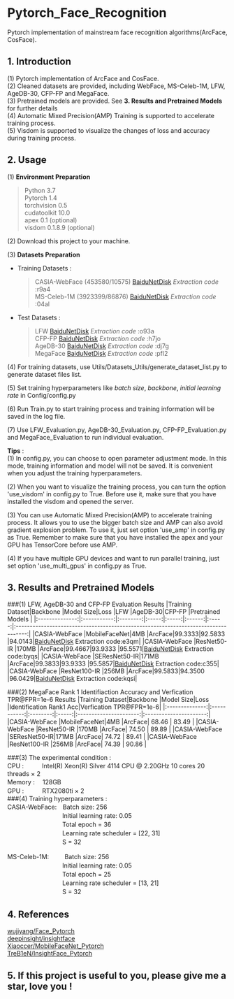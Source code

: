 # Pytorch_Face_Recognition  
Pytorch implementation of mainstream face recognition algorithms(ArcFace, CosFace).
## 1. Introduction  
(1) Pytorch implementation of ArcFace and CosFace.  
(2) Cleaned datasets are provided, including WebFace, MS-Celeb-1M, LFW, AgeDB-30, CFP-FP and MegaFace.  
(3) Pretrained models are provided. See **3. Results and Pretrained Models** for further details  
(4) Automatic Mixed Precision(AMP) Training is supported to accelerate training process.  
(5) Visdom is supported to visualize the changes of loss and accuracy during training process.
## 2. Usage 
(1) **Environment Preparation**   
 > Python 3.7  
 > Pytorch 1.4  
 > torchvision 0.5  
 > cudatoolkit 10.0  
 > apex 0.1 (optional)    
 > visdom 0.1.8.9 (optional)  
 
(2) Download this project to your machine.
  
(3) **Datasets Preparation**  
* Training Datasets :   
    > CASIA-WebFace (453580/10575) [BaiduNetDisk](https://pan.baidu.com/s/1V0679yun1JYYxRmzqiNjdw) *Extraction code* :r9a4   
    MS-Celeb-1M (3923399/86876)  [BaiduNetDisk](https://pan.baidu.com/s/1n7G3TCKZBaGizQYMoStdsw) *Extraction code* :04al  
* Test Datasets :  
    > LFW [BaiduNetDisk](https://pan.baidu.com/s/1NiWIj552t-yHD0KPBCWz2g) *Extraction code* :o93a   
    CFP-FP [BaiduNetDisk](https://pan.baidu.com/s/1-uJTJsJrWXgSS4PvvF3b8g) *Extraction code* :h7jo    
    AgeDB-30 [BaiduNetDisk](https://pan.baidu.com/s/1Qitk-M4h8wp9T2j2uceDgQ) *Extraction code* :dj7g     
    MegaFace [BaiduNetDisk](https://pan.baidu.com/s/1fHgY83E3jobskr-pGA8KYw) *Extraction code* :pfl2
    
(4) For training datasets, use Utils/Datasets_Utils/generate_dataset_list.py to generate dataset files list.
   
(5) Set training hyperparameters like *batch size*, *backbone*, *initial learning rate* in Config/config.py
  
(6) Run Train.py to start training process and training information will be saved in the log file.

(7) Use LFW_Evaluation.py, AgeDB-30_Evaluation.py, CFP-FP_Evaluation.py and MegaFace_Evaluation to run individual evaluation.
  
**Tips** :   
(1) In config.py, you can choose to open parameter adjustment mode. In this mode, training information and model will 
not be saved. It is convenient when you adjust the training hyperparameters.  

(2) When you want to visualize the training process, you can turn the option 'use_visdom' in config.py to True. Before use
it, make sure that you have installed the visdom and opened the server.  

(3) You can use Automatic Mixed Precision(AMP) to accelerate training process. It allows you to use the bigger batch size and
AMP can also avoid gradient explosion problem. To use it, just set option 'use_amp' in config.py as True. Remember to make sure
that you have installed the apex and your GPU has TensorCore before use AMP.  

(4) If you have multiple GPU devices and want to run parallel training, just set option 'use_multi_gpus' in config.py as True.

## 3. Results and Pretrained Models
###(1) LFW, AgeDB-30 and CFP-FP Evaluation Results
|Training Dataset|Backbone     |Model Size|Loss   |LFW    |AgeDB-30|CFP-FP |Pretrained Models                                                                   |
|:--------------:|:-----------:|:--------:|:-----:|:-----:|:------:|:-----:|:----------------------------------------------------------------------------------:|
|CASIA-WebFace   |MobileFaceNet|4MB       |ArcFace|99.3333|92.5833 |94.0143|[BaiduNetDisk](https://pan.baidu.com/s/1wU7F8w-jYgJpjbZGFaJJtA) Extraction code:e3qm|
|CASIA-WebFace   |ResNet50-IR  |170MB     |ArcFace|99.4667|93.9333 |95.5571|[BaiduNetDisk](https://pan.baidu.com/s/1H6vgckjqqAer9Rp2pHU_cQ) Extraction code:byqs|
|CASIA-WebFace   |SEResNet50-IR|171MB     |ArcFace|99.3833|93.9333 |95.5857|[BaiduNetDisk](https://pan.baidu.com/s/19YoVDVB_N6MPR6VGI6tyQg) Extraction code:c355|
|CASIA-WebFace   |ResNet100-IR |256MB     |ArcFace|99.5833|94.3500 |96.0429|[BaiduNetDisk](https://pan.baidu.com/s/14NoOJjKZar9JUp6fjruB_A) Extraction code:kqsi|

###(2) MegaFace Rank 1 Identifiaction Accuracy and Verfication TPR@FPR=1e-6 Results
|Training Dataset|Backbone     |Model Size|Loss   |Identification Rank1 Acc|Verfication TPR@FPR=1e-6|
|:--------------:|:-----------:|:--------:|:-----:|:----------------------:|:----------------------:|
|CASIA-WebFace   |MobileFaceNet|4MB       |ArcFace|   68.46                |   83.49                |
|CASIA-WebFace   |ResNet50-IR  |170MB     |ArcFace|   74.50                |   89.89                |
|CASIA-WebFace   |SEResNet50-IR|171MB     |ArcFace|   74.72                |   89.41                |
|CASIA-WebFace   |ResNet100-IR |256MB     |ArcFace|   74.39                |   90.86                |

###(3) The experimental condition :  
CPU :　　　Intel(R) Xeon(R) Silver 4114 CPU @ 2.20GHz 10 cores 20 threads × 2  
Memory : 　128GB  
GPU :　　　RTX2080ti × 2  
###(4) Training hyperparameters :  
CASIA-WebFace:　Batch size: 256  
　　　　　　　　　Initial learning rate: 0.05  
　　　　　　　　　Total epoch = 36  
　　　　　　　　　Learning rate scheduler = [22, 31]  
　　　　　　　　　S = 32  

MS-Celeb-1M: 　　 Batch size: 256  
　　　　　　　　　Initial learning rate: 0.05  
 　　　　　　　　　Total epoch = 25  
 　　　　　　　　　Learning rate scheduler = [13, 21]  
 　　　　　　　　　S = 32
## 4. References
[wujiyang/Face_Pytorch](https://github.com/wujiyang/Face_Pytorch)  
[deepinsight/insightface](https://github.com/deepinsight/insightface)   
[Xiaoccer/MobileFaceNet_Pytorch](https://github.com/Xiaoccer/MobileFaceNet_Pytorch)  
[TreB1eN/InsightFace_Pytorch](https://github.com/TreB1eN/InsightFace_Pytorch)  
## 5. If this project is useful to you, please give me a star, love you !

